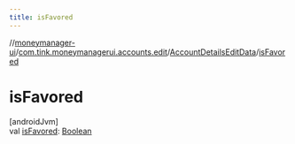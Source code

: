 ```yaml
---
title: isFavored
---
```

//[moneymanager-ui](../../../index.html)/[com.tink.moneymanagerui.accounts.edit](../index.html)/[AccountDetailsEditData](index.html)/[isFavored](is-favored.html)



# isFavored



[androidJvm]\
val [isFavored](is-favored.html): [Boolean](https://kotlinlang.org/api/latest/jvm/stdlib/kotlin/-boolean/index.html)




